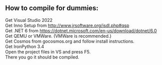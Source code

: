 ## How to compile for dummies: </br>
Get Visual Studio 2022 </br>
Get Inno Setup from http://www.jrsoftware.org/isdl.php#qsp </br>
Get .NET 6 from https://dotnet.microsoft.com/en-us/download/dotnet/6.0 </br>
Get QEMU or VMWare. (VMWare is recommended.) </br>
Get Cosmos from gocosmos.org and follow install instructions. </br>
Get IronPython 3.4 </br>
Open the project files in VS and press F5. </br>
There you go it should be compiled. </br>
